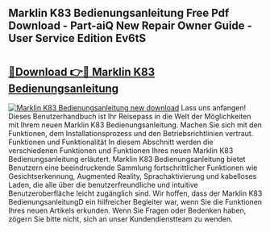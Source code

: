 ## Marklin K83 Bedienungsanleitung Free Pdf Download - Part-aiQ New Repair Owner Guide - User Service Edition Ev6tS

# <h2><a href="http://df5851h.blite.top/?on=Marklin+K83+Bedienungsanleitung">🔗Download 👉🔴 Marklin K83 Bedienungsanleitung</a></h2>

[![Marklin K83 Bedienungsanleitung new download](https://i.imgur.com/lujVjoI.png)](http://df5851h.blite.top/?on=Marklin+K83+Bedienungsanleitung)
Lass uns anfangen! Dieses Benutzerhandbuch ist Ihr Reisepass in die Welt der Möglichkeiten mit Ihrem neuen Marklin K83 Bedienungsanleitung. Machen Sie sich mit den Funktionen, dem Installationsprozess und den Betriebsrichtlinien vertraut. Funktionen und Funktionalität In diesem Abschnitt werden die verschiedenen Funktionen und Funktionen Ihres neuen Marklin K83 Bedienungsanleitung erläutert. Marklin K83 Bedienungsanleitung bietet Benutzern eine beeindruckende Sammlung fortschrittlicher Funktionen wie Gesichtserkennung, Augmented Reality, Sprachaktivierung und kabelloses Laden, die alle über die benutzerfreundliche und intuitive Benutzeroberfläche leicht zugänglich sind. Wir hoffen, dass der Marklin K83 BedienungsanleitungD ein hilfreicher Begleiter war, wenn Sie die Funktionen Ihres neuen Artikels erkunden. Wenn Sie Fragen oder Bedenken haben, zögern Sie bitte nicht, sich an unser Kundendienstteam zu wenden.
